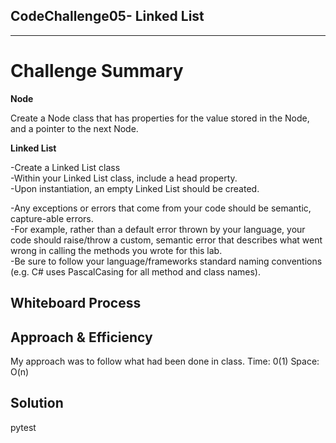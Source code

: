 ## CodeChallenge05- Linked List

---

# Challenge Summary
<!-- Description of the challenge -->

**Node**

Create a Node class that has properties for the value stored in the Node, and a pointer to the next Node.

**Linked List**

-Create a Linked List class<br>
-Within your Linked List class, include a head property.<br>
-Upon instantiation, an empty Linked List should be created.<br>

-Any exceptions or errors that come from your code should be semantic, capture-able errors.<br>
-For example, rather than a default error thrown by your language, your code should raise/throw a custom, semantic error that describes what went wrong in calling the methods you wrote for this lab.<br>
-Be sure to follow your language/frameworks standard naming conventions (e.g. C# uses PascalCasing for all method and class names).<br>

## Whiteboard Process
<!-- Embedded whiteboard image -->

## Approach & Efficiency
<!-- What approach did you take? Why? What is the Big O space/time for this approach? -->

My approach was to follow what had been done in class.
Time: 0(1)
Space: O(n)

## Solution
<!-- Show how to run your code, and examples of it in action -->
pytest
